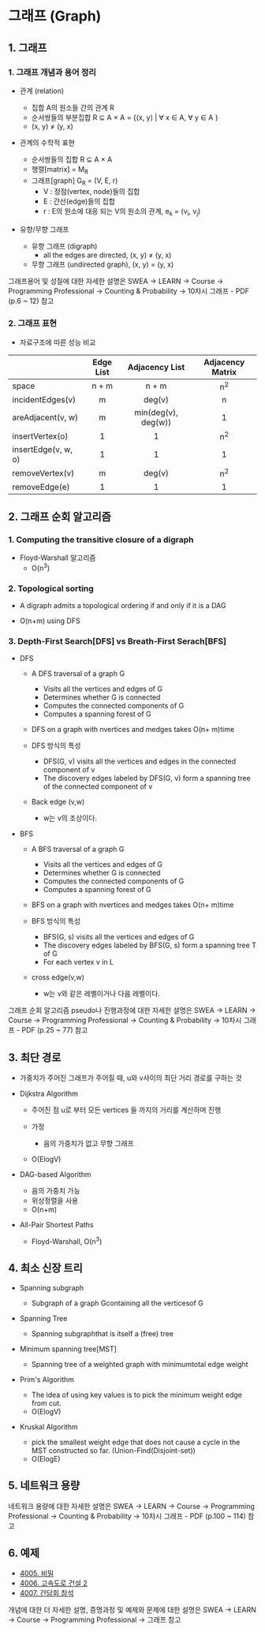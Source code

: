 # 그래프 (Graph)

## 1. 그래프

### 1. 그래프 개념과 용어 정리

- 관계 (relation)
  - 집합 A의 원소들 간의 관계 R
  - 순서쌍들의 부분집합 R ⊆ A × A = {(x, y) | ∀ x ∈ A, ∀ y ∈ A }
  - (x, y) ≠ (y, x)

- 관계의 수학적 표현
  - 순서쌍들의 집합 R ⊆ A × A
  - 행렬[matrix] = M<sub>R</sub>
  - 그래프[graph] G<sub>R</sub> = (V, E, r)
    - V : 정점(vertex, node)들의 집합
    - E : 간선(edge)들의 집합
    - r : E의 원소에 대응 되는 V의 원소의 관계, e<sub>k</sub> = (v<sub>i</sub>, v<sub>j</sub>)

- 유향/무향 그래프
  - 유향 그래프 (digraph)
    - all the edges are directed, (x, y) ≠ (y, x)
  - 무향 그래프 (undirected graph), (x, y) = (y, x)

그래프용어 및 성질에 대한 자세한 설명은 SWEA → LEARN → Course → Programming Professional → Counting & Probability → 10차시 그래프 - PDF (p.6 ~ 12) 참고

### 2. 그래프 표현

- 자료구조에 따른 성능 비교

|  | Edge List | Adjacency List | Adjacency Matrix |
|:--------|:--------:|:--------:|:--------:|
| space | n + m | n + m | n<sup>2<sup> |
| incidentEdges(v) | m | deg(v) | n |
| areAdjacent(v, w) | m | min(deg(v), deg(w)) | 1 |
| insertVertex(o) | 1 | 1 | n<sup>2</sup> |
| insertEdge(v, w, o) | 1 | 1 | 1 |
| removeVertex(v) | m | deg(v) | n<sup>2</sup> |
| removeEdge(e) | 1 | 1 |  1 |

## 2. 그래프 순회 알고리즘

### 1. Computing the transitive closure of a digraph

- Floyd-Warshall 알고리즘
  - O(n<sup>3</sup>)

### 2. Topological sorting

- A digraph admits a topological ordering if and only if it is a DAG

- O(n+m) using DFS

### 3. Depth-First Search[DFS] vs Breath-First Serach[BFS]

- DFS
  - A DFS traversal of a graph G
    - Visits all the vertices and edges of G
    - Determines whether G is connected
    - Computes the connected components of G
    - Computes a spanning forest of G

  - DFS on a graph with nvertices and medges takes O(n+ m)time

  - DFS 방식의 특성
    - DFS(G, v) visits all the vertices and edges in the connected component of v
    - The discovery edges labeled by DFS(G, v) form a spanning tree of the connected component of v
  
  - Back edge (v,w)
    - w는 v의 조상이다.

- BFS
  - A BFS traversal of a graph G
    - Visits all the vertices and edges of G
    - Determines whether G is connected
    - Computes the connected components of G
    - Computes a spanning forest of G

  - BFS on a graph with nvertices and medges takes O(n+ m)time

  - BFS 방식의 특성
    - BFS(G, s) visits all the vertices and edges of G
    - The discovery edges labeled by BFS(G, s) form a spanning tree T of G
    - For each vertex v in L

  - cross edge(v,w)
    - w는 v와 같은 레벨이거나 다음 레벨이다.

그래프 순회 알고리즘 pseudo나 진행과정에 대한 자세한 설명은 SWEA → LEARN → Course → Programming Professional → Counting & Probability → 10차시 그래프 - PDF (p.25 ~ 77) 참고

## 3. 최단 경로

- 가중치가 주어진 그래프가 주어질 때, u와 v사이의 최단 거리 경로를 구하는 것

- Dijkstra Algorithm
  - 주어진 점 u로 부터 모든 vertices 들 까지의 거리를 계산하며 진행
  
  - 가정
    - 음의 가중치가 없고 무향 그래프
  
  - O(ElogV)

- DAG-based Algorithm
  - 음의 가중치 가능
  - 위상정렬을 사용
  - O(n+m)

- All-Pair Shortest Paths
  - Floyd-Warshall, O(n<sup>3</sup>)

## 4. 최소 신장 트리

- Spanning subgraph
  - Subgraph of a graph Gcontaining all the verticesof G

- Spanning Tree
  - Spanning subgraphthat is itself a (free) tree

- Minimum spanning tree[MST]
  - Spanning tree of a weighted graph with minimumtotal edge weight

- Prim's Algorithm
  - The idea of using key values is to pick the minimum weight edge from cut.
  - O(ElogV)

- Kruskal Algorithm
  - pick the smallest weight edge that does not cause a cycle in the MST constructed so far. (Union-Find(Disjoint-set))
  - O(ElogE)

## 5. 네트워크 용량

네트워크 용량에 대한 자세한 설명은 SWEA → LEARN → Course → Programming Professional → Counting & Probability → 10차시 그래프 - PDF (p.100 ~ 114) 참고

## 6. 예제

- [4005. 비밀](https://github.com/hanwjdgh/Algorithm/blob/master/SWEA/Professional/5.%20%EA%B7%B8%EB%9E%98%ED%94%84/4005.cpp)
- [4006. 고속도로 건설 2](https://github.com/hanwjdgh/Algorithm/blob/master/SWEA/Professional/5.%20%EA%B7%B8%EB%9E%98%ED%94%84/4006.cpp)
- [4007. 간담회 참석](https://github.com/hanwjdgh/Algorithm/blob/master/SWEA/Professional/5.%20%EA%B7%B8%EB%9E%98%ED%94%84/4007.cpp)

개념에 대한 더 자세한 설명, 증명과정 및 예제와 문제에 대한 설명은 SWEA → LEARN → Course → Programming Professional → 그래프 참고
